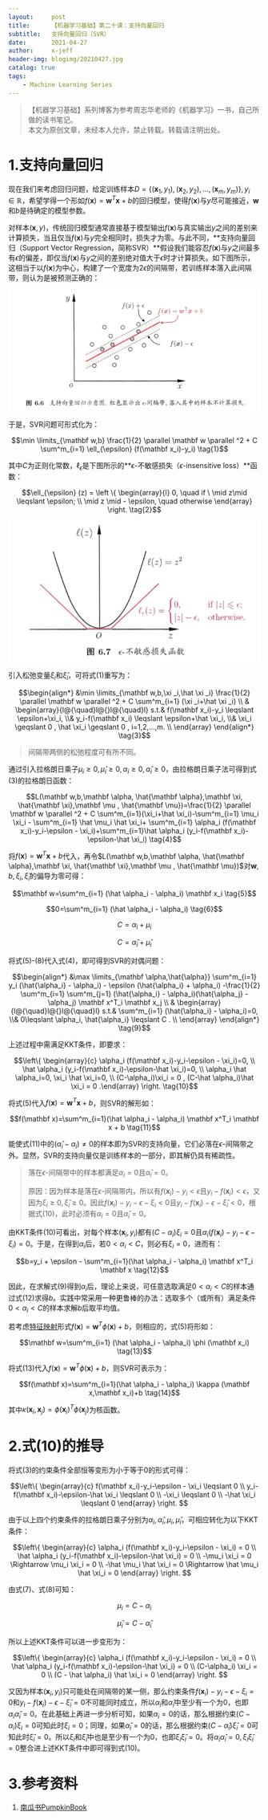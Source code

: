 ```yaml
---
layout:     post
title:      【机器学习基础】第二十课：支持向量回归
subtitle:   支持向量回归（SVR）
date:       2021-04-27
author:     x-jeff
header-img: blogimg/20210427.jpg
catalog: true
tags:
    - Machine Learning Series
---
```

>【机器学习基础】系列博客为参考周志华老师的《机器学习》一书，自己所做的读书笔记。  
>本文为原创文章，未经本人允许，禁止转载。转载请注明出处。

# 1.支持向量回归

现在我们来考虑回归问题，给定训练样本$D=\{(\mathbf x_1,y_1),(\mathbf x_2,y_2),...,(\mathbf x_m,y_m) \},y_i \in \mathbb R$，希望学得一个形如$f(\mathbf x)=\mathbf w^T \mathbf x + b$的回归模型，使得$f(\mathbf x)$与$y$尽可能接近，$\mathbf w$和$b$是待确定的模型参数。

对样本$(\mathbf x,y)$，传统回归模型通常直接基于模型输出$f(\mathbf x)$与真实输出$y$之间的差别来计算损失，当且仅当$f(\mathbf x)$与$y$完全相同时，损失才为零。与此不同，**支持向量回归（Support Vector Regression，简称SVR）**假设我们能容忍$f(\mathbf x)$与$y$之间最多有$\epsilon$的偏差，即仅当$f(\mathbf x)$与$y$之间的差别绝对值大于$\epsilon$时才计算损失。如下图所示，这相当于以$f(\mathbf x)$为中心，构建了一个宽度为$2 \epsilon$的间隔带，若训练样本落入此间隔带，则认为是被预测正确的：

![](https://github.com/x-jeff/BlogImage/raw/master/MachineLearningSeries/Lesson20/20x1.png)

于是，SVR问题可形式化为：

$$\min \limits_{\mathbf w,b} \frac{1}{2} \parallel \mathbf w \parallel ^2 + C \sum^m_{i=1} \ell_{\epsilon} (f(\mathbf x_i)-y_i) \tag{1}$$

其中$C$为正则化常数，$\ell_{\epsilon}$是下图所示的**$\epsilon$-不敏感损失（$\epsilon$-insensitive loss）**函数：

$$\ell_{\epsilon} (z) = \left \{ \begin{array}{l} 0, \quad if \  \mid z\mid \leqslant \epsilon; \\ \mid z \mid - \epsilon, \quad otherwise \end{array} \right. \tag{2}$$

![](https://github.com/x-jeff/BlogImage/raw/master/MachineLearningSeries/Lesson20/20x2.png)

引入松弛变量$\xi _i$和$\hat \xi _i$，可将式(1)重写为：

$$\begin{align*}
&\min \limits_{\mathbf w,b,\xi _i,\hat \xi _i} \frac{1}{2} \parallel \mathbf w \parallel ^2 + C \sum^m_{i=1} (\xi _i+\hat \xi _i) \\ & \begin{array}{l@{\quad}l@{}l@{\quad}l} s.t.& f(\mathbf x_i)-y_i \leqslant \epsilon+\xi_i, \\& y_i-f(\mathbf x_i) \leqslant \epsilon+\hat \xi_i, \\& \xi_i \geqslant 0 , \hat \xi_i \geqslant 0 , i=1,2,...,m. \\ \end{array} \end{align*}  \tag{3}$$

>间隔带两侧的松弛程度可有所不同。

通过引入拉格朗日乘子$\mu_i \geqslant 0, \hat \mu_i \geqslant 0,\alpha_i \geqslant 0 , \hat \alpha_i \geqslant 0$，由拉格朗日乘子法可得到式(3)的拉格朗日函数：

$$L(\mathbf w,b,\mathbf \alpha, \hat{\mathbf \alpha},\mathbf \xi, \hat{\mathbf \xi},\mathbf \mu , \hat{\mathbf \mu})=\frac{1}{2} \parallel \mathbf w \parallel ^2 + C \sum^m_{i=1}(\xi_i+\hat \xi_i)-\sum^m_{i=1} \mu_i \xi_i - \sum^m_{i=1} \hat \mu_i \hat \xi_i+ \sum^m_{i=1} \alpha_i (f(\mathbf x_i)-y_i-\epsilon - \xi_i)+\sum^m_{i=1}\hat \alpha_i (y_i-f(\mathbf x_i)-\epsilon-\hat \xi_i) \tag{4}$$

将$f(\mathbf x)=\mathbf w^T \mathbf x + b$代入，再令$L(\mathbf w,b,\mathbf \alpha, \hat{\mathbf \alpha},\mathbf \xi, \hat{\mathbf \xi},\mathbf \mu , \hat{\mathbf \mu})$对$\mathbf w,b,\xi_i,\hat \xi_i$的偏导为零可得：

$$\mathbf w=\sum^m_{i=1} (\hat \alpha_i - \alpha_i) \mathbf x_i \tag{5}$$

$$0=\sum^m_{i=1} (\hat \alpha_i - \alpha_i) \tag{6}$$

$$C=\alpha_i+\mu_i \tag{7}$$

$$C=\hat \alpha_i + \hat \mu_i \tag{8}$$

将式(5)-(8)代入式(4)，即可得到SVR的对偶问题：

$$\begin{align*}
&\max \limits_{\mathbf \alpha,\hat{\alpha}} \sum^m_{i=1} y_i (\hat{\alpha_i} - \alpha_i) - \epsilon (\hat{\alpha_i} + \alpha_i) -\frac{1}{2} \sum^m_{i=1} \sum^m_{j=1} (\hat{\alpha_i} - \alpha_i)(\hat{\alpha_j} - \alpha_j) \mathbf x^T_i \mathbf x_j \\ & \begin{array}{l@{\quad}l@{}l@{\quad}l} s.t.& \sum^m_{i=1} (\hat{\alpha_i} - \alpha_i)=0, \\& 0\leqslant \alpha_i, \hat{\alpha_i} \leqslant C . \\ \end{array} \end{align*}  \tag{9}$$

上述过程中需满足KKT条件，即要求：

$$\left\{ \begin{array}{c} \alpha_i (f(\mathbf x_i)-y_i-\epsilon - \xi_i)=0, \\ \hat \alpha_i (y_i-f(\mathbf x_i)-\epsilon-\hat \xi_i)=0, \\ \alpha_i \hat \alpha_i=0, \xi_i \hat \xi_i=0, \\ (C-\alpha_i)\xi_i = 0 , (C-\hat \alpha_i)\hat \xi_i = 0 .\end{array} \right.  \tag{10}$$

将式(5)代入$f(\mathbf x)=\mathbf w^T \mathbf x + b$，则SVR的解形如：

$$f(\mathbf x)=\sum^m_{i=1}(\hat \alpha_i - \alpha_i) \mathbf x^T_i \mathbf x + b \tag{11}$$

能使式(11)中的$(\hat \alpha_i - \alpha_i) \neq 0$的样本即为SVR的支持向量，它们必落在$\epsilon$-间隔带之外。显然，SVR的支持向量仅是训练样本的一部分，即其解仍具有稀疏性。

>落在$\epsilon$-间隔带中的样本都满足$\alpha_i=0$且$\hat \alpha_i=0$。
>
>原因：因为样本是落在$\epsilon$-间隔带内，所以有$f(\mathbf x_i) -y_i < \epsilon$且$y_i-f(\mathbf x_i) < \epsilon$，又因为$\xi_i \geqslant 0 , \hat \xi_i \geqslant 0$。因此$f(\mathbf x_i)-y_i-\epsilon - \xi_i<0$且$y_i-f(\mathbf x_i)-\epsilon-\hat \xi_i<0$，根据式(10)，此时必须有$\alpha_i=0$且$\hat \alpha_i=0$。

由KKT条件(10)可看出，对每个样本$(\mathbf x_i,y_i)$都有$(C-\alpha_i) \xi_i=0$且$\alpha_i (f(\mathbf x_i)-y_i-\epsilon - \xi_i)=0$。于是，在得到$\alpha_i$后，若$0<\alpha_i<C$，则必有$\xi_i=0$，进而有：

$$b=y_i + \epsilon - \sum^m_{i=1}(\hat \alpha_i - \alpha_i) \mathbf x^T_i \mathbf x \tag{12}$$

因此，在求解式(9)得到$\alpha_i$后，理论上来说，可任意选取满足$0<\alpha_i<C$的样本通过式(12)求得$b$。实践中常采用一种更鲁棒的办法：选取多个（或所有）满足条件$0<\alpha_i<C$的样本求解$b$后取平均值。

若考虑[特征映射](http://shichaoxin.com/2021/01/03/机器学习基础-第十八课-支持向量机之核函数/)形式$f(\mathbf x)=\mathbf w ^T \phi (\mathbf x)+b$，则相应的，式(5)将形如：

$$\mathbf w=\sum^m_{i=1} (\hat \alpha_i - \alpha_i) \phi (\mathbf x_i) \tag{13}$$

将式(13)代入$f(\mathbf x)=\mathbf w ^T \phi (\mathbf x)+b$，则SVR可表示为：

$$f(\mathbf x)=\sum^m_{i=1}(\hat \alpha_i - \alpha_i) \kappa (\mathbf x,\mathbf x_i)+b \tag{14}$$

其中$\kappa (\mathbf x_i,\mathbf x_j)=\phi (\mathbf x_i)^T \phi (\mathbf x_j)$为核函数。

# 2.式(10)的推导

将式(3)的约束条件全部恒等变形为小于等于0的形式可得：

$$\left\{ \begin{array}{c} f(\mathbf x_i)-y_i-\epsilon - \xi_i \leqslant 0 \\ y_i-f(\mathbf x_i)-\epsilon-\hat \xi_i \leqslant 0 \\ -\xi_i \leqslant 0 \\ -\hat \xi_i \leqslant  0 \end{array} \right. $$

由于以上四个约束条件的拉格朗日乘子分别为$\alpha _i , \hat \alpha_i , \mu_i , \hat \mu_i$，可相应转化为以下KKT条件：

$$\left\{ \begin{array}{c} \alpha_i (f(\mathbf x_i)-y_i-\epsilon - \xi_i) = 0 \\ \hat \alpha_i (y_i-f(\mathbf x_i)-\epsilon-\hat \xi_i) = 0 \\ -\mu_i \xi_i = 0 \Rightarrow \mu_i \xi_i = 0 \\ -\hat \mu_i \hat \xi_i = 0 \Rightarrow  \hat \mu_i \hat \xi_i = 0 \end{array} \right. $$

由式(7)、式(8)可知：

$$\mu_i = C-\alpha_i$$

$$\hat \mu_i = C - \hat \alpha_i$$

所以上述KKT条件可以进一步变形为：

$$\left\{ \begin{array}{c} \alpha_i (f(\mathbf x_i)-y_i-\epsilon - \xi_i) = 0 \\ \hat \alpha_i (y_i-f(\mathbf x_i)-\epsilon-\hat \xi_i) = 0 \\ (C-\alpha_i) \xi_i = 0 \\ (C - \hat \alpha_i) \hat \xi_i = 0 \end{array} \right. $$

又因为样本$(\mathbf x_i,y_i)$只可能处在间隔带的某一侧，那么约束条件$f(\mathbf x_i)-y_i-\epsilon - \xi_i=0$和$y_i-f(\mathbf x_i)-\epsilon-\hat \xi_i=0$不可能同时成立，所以$\alpha_i$和$\hat \alpha_i$中至少有一个为0，也即$\alpha_i \hat \alpha_i=0$。在此基础上再进一步分析可知，如果$\alpha_i=0$的话，那么根据约束$(C-\alpha_i) \xi_i = 0$可知此时$\xi_i=0$；同理，如果$\hat \alpha_i=0$的话，那么根据约束$(C - \hat \alpha_i) \hat \xi_i = 0$可知此时$\hat \xi_i=0$。所以$\xi_i$和$\hat \xi_i$中也是至少有一个为0，也即$\xi_i \hat \xi_i=0$。将$\alpha_i \hat \alpha_i=0,\xi_i \hat \xi_i=0$整合进上述KKT条件中即可得到式(10)。

# 3.参考资料

1. [南瓜书PumpkinBook](https://datawhalechina.github.io/pumpkin-book/#/)